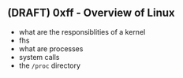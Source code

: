 ## (DRAFT) 0xff - Overview of Linux

* what are the responsiblities of a kernel
* fhs
* what are processes
* system calls
* the `/proc` directory

